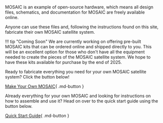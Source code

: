 MOSAIC is an example of open-source hardware, which means all design files, schematics, and documentation for MOSAIC are freely available online. 

Anyone can use these files and, following the instructions found on this site, fabricate their own MOSAIC satellite system. 

!!! tip "Coming Soon"
    We are currently working on offering pre-built MOSAIC kits that can be ordered online and shipped directly to you. This will be an excellent option for those who don't have all the equipment needed to create the pieces of the MOSAIC satellite system. We hope to have these kits available for purchase by the end of 2025. 

Ready to fabricate everything you need for your own MOSAIC satellite system? Click the button below!

[Make Your Own MOSAIC](https://www.mosaicsat.org/getting_mosaic/self_assemble/overview/){ .md-button }

Already  everything for your own MOSAIC and looking for instructions on how to assemble and use it? Head on over to the quick start guide using the button below.

[Quick Start Guide](https://www.mosaicsat.org/quick_start/){ .md-button }